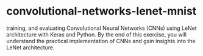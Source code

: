 # convolutional-networks-lenet-mnist
training, and evaluating Convolutional Neural Networks (CNNs) using LeNet architecture with Keras and Python. By the end of this exercise, you will understand the practical implementation of CNNs and gain insights into the LeNet architecture.
